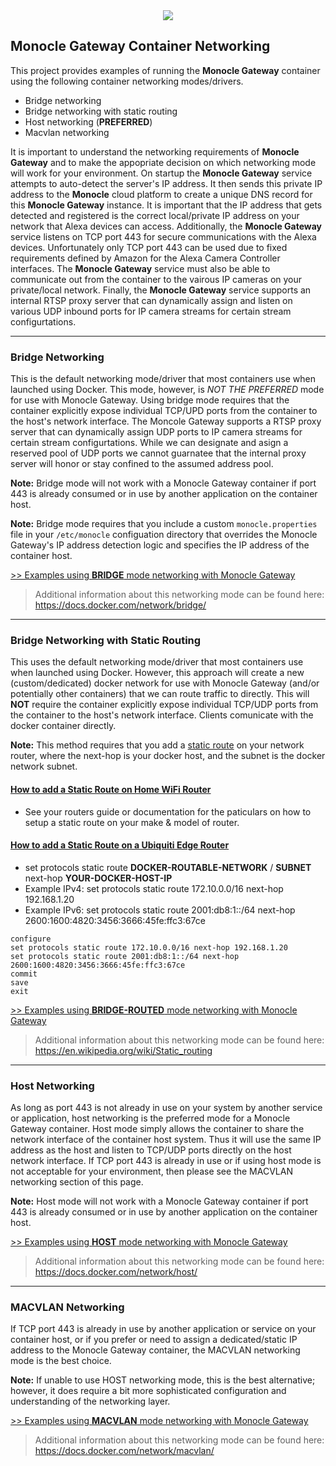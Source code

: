 <center><a href="https://MonocleCam.com" target="_blank"><img src="http://static.monoclecam.com/banner.gif" style="max-width: 100%; max-height: 100px;"/></a></center>

## Monocle Gateway Container Networking

This project provides examples of running the **Monocle Gateway** container using the following container networking modes/drivers.

- Bridge networking
- Bridge networking with static routing
- Host networking (**PREFERRED**)
- Macvlan networking

It is important to understand the networking requirements of **Monocle Gateway** and to make the appopriate decision on which networking mode will work for your environment.  On startup the **Monocle Gateway** service attempts to auto-detect the server's IP address.  It then sends this private IP address to the **Monocle** cloud platform to create a unique DNS record for this **Monocle Gateway** instance.  It is important that the IP address that gets detected and registered is the correct local/private IP address on your network that Alexa devices can access.  Additionally, the **Monocle Gateway** service listens on TCP port 443 for secure communications with the Alexa devices.  Unfortunately only TCP port 443 can be used due to fixed requirements defined by Amazon for the Alexa Camera Controller interfaces.  The **Monocle Gateway** service must also be able to communicate out from the container to the vairous IP cameras on your private/local network.  Finally, the **Monocle Gateway** service supports an internal RTSP proxy server that can dynamically assign and listen on various UDP inbound ports for IP camera streams for certain stream configurtations.

---

### Bridge Networking
 
This is the default networking mode/driver that most containers use when launched using Docker.  This mode, however, is _NOT THE PREFERRED_ mode for use with Monocle Gateway.   Using bridge mode requires that the container explicitly expose individual TCP/UPD ports from the container to the host's network interface.   The Moncole Gateway supports a RTSP proxy server that can dynamically assign UDP ports to IP camera streams for certain stream configurtations.  While we can designate and asign a reserved pool of UDP ports we cannot guarnatee that the internal proxy server will honor or stay confined to the assumed address pool.  

**Note:**  Bridge mode will not work with a Monocle Gateway container if port 443 is already consumed or in use by another application on the container host.   

**Note:**  Bridge mode requires that you include a custom `monocle.properties` file in your `/etc/monocle` configuation directory that overrides the Monocle Gateway's IP address detection logic and specifies the IP address of the container host. 

<a href="bridge-network">&gt;&gt; Examples using **BRIDGE** mode networking with Monocle Gateway</a>

> Additional information about this networking mode can be found here:
https://docs.docker.com/network/bridge/

---

### Bridge Networking with Static Routing
 
This uses the default networking mode/driver that most containers use when launched using Docker.  However, this approach will create a new (custom/dedicated) docker network for use with Monocle Gateway (and/or potentially other containers) that we can route traffic to directly.  This will **NOT** require the container explicitly expose individual TCP/UDP ports from the container to the host's network interface.  Clients comunicate with the docker container directly.  

**Note:**  This method requires that you add a [static route](https://kb.netgear.com/24226/What-are-static-routes-and-how-do-they-work-with-my-NETGEAR-router) on your network router, where the next-hop is your docker host, and the subnet is the docker network subnet. 

#### [How to add a Static Route on Home WiFi Router](https://youtu.be/MXcab7uhrLk?t=84)
 - See your routers guide or documentation for the paticulars on how to setup a static route on your make & model of router.

#### [How to add a Static Route on a Ubiquiti Edge Router](https://community.ubnt.com/t5/EdgeRouter/static-routing-thru-CLI/td-p/770666)

  - set protocols static route **DOCKER-ROUTABLE-NETWORK** / **SUBNET** next-hop **YOUR-DOCKER-HOST-IP** 
  - Example IPv4: set protocols static route 172.10.0.0/16 next-hop 192.168.1.20
  - Example IPv6: set protocols static route 2001:db8:1::/64 next-hop 2600:1600:4820:3456:3666:45fe:ffc3:67ce

```
configure
set protocols static route 172.10.0.0/16 next-hop 192.168.1.20
set protocols static route 2001:db8:1::/64 next-hop 2600:1600:4820:3456:3666:45fe:ffc3:67ce
commit
save
exit
```

<a href="bridge-routed-network">&gt;&gt; Examples using **BRIDGE-ROUTED** mode networking with Monocle Gateway</a>

> Additional information about this networking mode can be found here:
https://en.wikipedia.org/wiki/Static_routing

---

### Host Networking

As long as port 443 is not already in use on your system by another service or application, host networking is the preferred mode for a Monocle Gateway container.   Host mode simply allows the container to share the network interface of the container host system.  Thus it will use the same IP address as the host and listen to TCP/UDP ports directly on the host network interface.  If TCP port 443 is already in use or if using host mode is not acceptable for your environment, then please see the MACVLAN networking section of this page.  

**Note:**  Host mode will not work with a Monocle Gateway container if port 443 is already consumed or in use by another application on the container host.   

<a href="host-network">&gt;&gt; Examples using **HOST** mode networking with Monocle Gateway</a>

> Additional information about this networking mode can be found here:
https://docs.docker.com/network/host/

---

### MACVLAN Networking

If TCP port 443 is already in use by another application or service on your container host, or if you prefer or need to assign a dedicated/static IP address to the Monocle Gateway container, the MACVLAN networking mode is the best choice. 

**Note:**  If unable to use HOST networking mode, this is the best alternative; however, it does require a bit more sophisticated configuration and understanding of the networking layer.

<a href="macvlan-network">&gt;&gt; Examples using **MACVLAN** mode networking with Monocle Gateway</a>

> Additional information about this networking mode can be found here:
https://docs.docker.com/network/macvlan/
